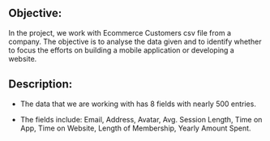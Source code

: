 ## Objective:

   In the project, we work with Ecommerce Customers csv file from a company. The objective is to analyse the data given and to identify whether to focus the efforts on building a mobile application or developing a website. 

## Description:
  
  
 - The data that we are working with has 8 fields with nearly 500 entries.
  
 - The fields include: Email, Address, Avatar, Avg. Session Length, Time on App, Time on Website, Length of Membership, Yearly Amount Spent.
  
  
